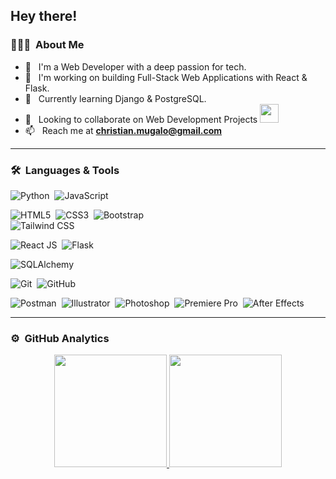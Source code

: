 ## Hey there!

### 👨🏻‍💻 &nbsp;About Me

- 🤔 &nbsp; I'm a Web Developer with a deep passion for tech.
- 🔭 &nbsp; I'm working on building Full-Stack Web Applications with React & Flask.
- 🌱 &nbsp; Currently learning Django & PostgreSQL.
- 👯 &nbsp; Looking to collaborate on Web Development Projects <img src="https://media.giphy.com/media/WUlplcMpOCEmTGBtBW/giphy.gif" width="30">
- 📫 &nbsp; Reach me at **christian.mugalo@gmail.com**

---

### 🛠 &nbsp;Languages & Tools

  ![Python](https://img.shields.io/badge/-Python-05122A?style=flat&logo=python)&nbsp;
  ![JavaScript](https://img.shields.io/badge/-JavaScript-05122A?style=flat&logo=javascript)&nbsp;

  ![HTML5](https://img.shields.io/badge/-HTML-05122A?style=flat&logo=HTML5)&nbsp;
  ![CSS3](https://img.shields.io/badge/-CSS-05122A?style=flat&logo=CSS3&logoColor=1572B6)&nbsp;
  ![Bootstrap](https://img.shields.io/badge/-Bootstrap-05122A?style=flat&logo=bootstrap&logoColor=563D7C)\
  ![Tailwind CSS](https://img.shields.io/badge/-Tailwind-05122A?style=flat&logo=tailwindcss)&nbsp;

  ![React JS](https://img.shields.io/badge/-React-05122A?style=flat&logo=react)&nbsp;
  ![Flask](https://img.shields.io/badge/-Flask-05122A?style=flat&logo=flask)&nbsp;

  ![SQLAlchemy](https://img.shields.io/badge/-SQL%20Alchemy-05122A?style=flat&logo=sqlalchemy)&nbsp;

  ![Git](https://img.shields.io/badge/-Git-05122A?style=flat&logo=git)&nbsp;
  ![GitHub](https://img.shields.io/badge/-GitHub-05122A?style=flat&logo=github)&nbsp;

  ![Postman](https://img.shields.io/badge/-Illustrator-05122A?style=flat&logo=postman)&nbsp;
  ![Illustrator](https://img.shields.io/badge/-Illustrator-05122A?style=flat&logo=adobe-illustrator)&nbsp;
  ![Photoshop](https://img.shields.io/badge/-Photoshop-05122A?style=flat&logo=adobe-photoshop)&nbsp;
  ![Premiere Pro](https://img.shields.io/badge/-Premiere%20Pro-05122A?style=flat&logo=adobepremierepro)&nbsp;
  ![After Effects](https://img.shields.io/badge/-After%20Effects-05122A?style=flat&logo=adobeaftereffects)

---

### ⚙️ &nbsp;GitHub Analytics

<p align="center">
<a href="https://github.com/CMugalo">
  <img height="180em" src="https://github-readme-stats-eight-theta.vercel.app/api?username=CMugalo&show_icons=true&theme=radical&include_all_commits=true&count_private=true"/>
  <img height="180em" src="https://github-readme-stats-eight-theta.vercel.app/api/top-langs/?username=CMugalo&layout=compact&langs_count=8&theme=radical"/>
</a>
</p>
